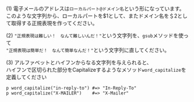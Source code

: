(1) 電子メールのアドレスは`ローカルパート@ドメイン名`という形になっています。  
このような文字列から、ローカルパートを$1として、またドメイン名を＄2として取得する正規表現を作ってください。

(2) `"正規表現は難しい！　なんて難しいんだ！"`という文字列を、`gsub`メソッドを使って  
`"正規表現は簡単だ！　なんて簡単なんだ！"`という文字列に直してください。

(3) アルファベットとハイフンからなる文字列を与えられると、  
ハイフンで区切られた部分をCapitalizeするようなメソッド`word_capitalize`を定義してください
```
p word_capitalize("in-reply-to") #=> "In-Reply-To"
p word_capitalize("X-MAILER")    #=> "X-Mailer"
```